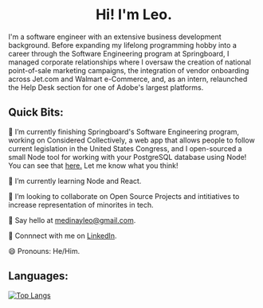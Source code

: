 # <div align="center">Hi! I'm Leo.</div>

I'm a software engineer with an extensive business development background. Before expanding my lifelong programming hobby into a career through the Software Engineering program at Springboard, I managed corporate relationships where I oversaw the creation of national point-of-sale marketing campaigns, the integration of vendor onboarding across Jet.com and Walmart e-Commerce, and, as an intern, relaunched the Help Desk section for one of Adobe's largest platforms.

## Quick Bits:

🔭 I’m currently finishing Springboard's Software Engineering program, working on Considered Collectively, a web app that allows people to follow current legislation in the United States Congress, and I open-sourced a small Node tool for working with your PostgreSQL database using Node! You can see that [here.](https://www.npmjs.com/package/lightweight-pg-orm) Let me know what you think! 

🌱 I’m currently learning Node and React.

👯 I’m looking to collaborate on Open Source Projects and intitiatives to increase representation of minorites in tech. 

📧 Say hello at medinayleo@gmail.com.

💼 Connnect with me on [LinkedIn](https://www.linkedin.com/in/medinaleonardo/).

😄 Pronouns: He/Him.

## Languages:
[![Top Langs](https://github-readme-stats.vercel.app/api/top-langs/?username=Leomedina&layout=compact)](https://github.com/anuraghazra/github-readme-stats)


